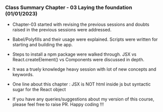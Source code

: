 ### Class Summary Chapter - 03 Laying the foundation (01/01/2023)
* Chapter-03 started with revising the previous sessions and doubts raised in the previous sessions were addressed. 
* Babel/Polyfills and their usage were explained. Scripts were written for starting and building the app. 
* Steps to install a npm package were walked through. JSX vs React.createElement() vs Components were discussed in depth.
* It was a truely knowledge heavy session with lot of new concepts and keywords.

* One line about this chapter : JSX is NOT html inside js but syntactic sugar for the React object

* If you have any queries/suggestions about my version of this course, please feel free to raise PR. Happy coding !!!